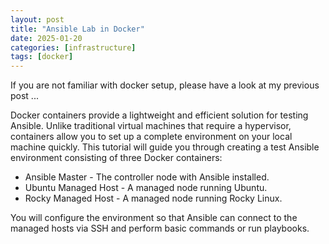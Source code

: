 ```yaml
---
layout: post
title: "Ansible Lab in Docker"
date: 2025-01-20
categories: [infrastructure]
tags: [docker]
---
```


If you are not familiar with docker setup, please have a look at my previous post ...

Docker containers provide a lightweight and efficient solution for testing Ansible. Unlike traditional virtual machines that require a hypervisor, containers allow you to set up a complete environment on your local machine quickly. This tutorial will guide you through creating a test Ansible environment consisting of three Docker containers:

- Ansible Master - The controller node with Ansible installed.
- Ubuntu Managed Host - A managed node running Ubuntu.
- Rocky Managed Host - A managed node running Rocky Linux.

You will configure the environment so that Ansible can connect to the managed hosts via SSH and perform basic commands or run playbooks.
